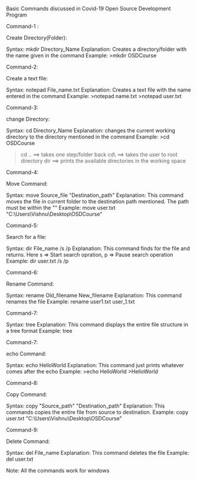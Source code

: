 Basic Commands discussed in Covid-19 Open Source Development Program

Command-1 :

Create Directory(Folder):

Syntax: mkdir Directory_Name
Explanation: Creates a directory/folder with the name given in the command
Example: >mkdir OSDCourse

Command-2:

Create a text file:

Syntax: notepad File_name.txt
Explanation: Creates a text file with the name entered in the command
Example: >notepad name.txt
	       >notepad user.txt

Command-3:

change Directory:

Syntax: cd Directory_Name
Explanation: changes the current working directory to the directory mentioned in the command
Example: >cd OSDCourse

>cd .. ==> takes one step/folder back
>cd\   ==> takes the user to root directory
>dir   ==> prints the available directories in the working space

Command-4:

Move Command:

Syntax: move Source_file "Destination_path"
Explanation: This command moves the file in current folder to the destination path mentioned. The 
	           path must be within the ""
Example: move user.txt  "C:\Users\Vishnu\Desktop\OSDCourse"

Command-5:

Search for a file:

Syntax: dir File_name /s /p
Explanation: This command finds for the file and returns. Here 
              s => Start search opration, 
	            p => Pause search operation
Example: dir user.txt /s /p

Command-6:

Rename Command:

Syntax: rename Old_filename New_filename
Explanation: This command renames the file
Example: rename user1.txt user_1.txt

Command-7:

Syntax: tree
Explanation: This command displays the entire file structure in a tree format
Example: tree

Command-7:

echo Command:

Syntax: echo HelloWorld
Explanation: This command just prints whatever comes after the echo
Example: >echo HelloWorld
	       >HelloWorld

Command-8:

Copy Command:

Syntax: copy "Source_path" "Destination_path"
Explanation: This commands copies the entire file from source to destination.
Example: copy user.txt  "C:\Users\Vishnu\Desktop\OSDCourse"

Command-9:

Delete Command:

Syntax: del File_name
Explanation: This command deletes the file
Example: del user.txt

Note: All the commands work for windows
